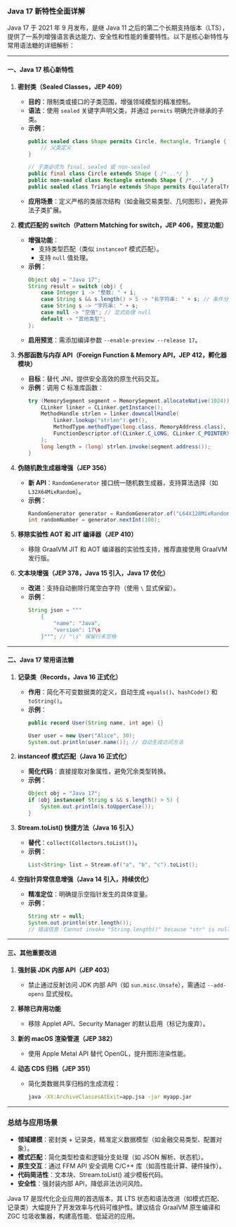 ### Java 17 新特性全面详解

Java 17 于 2021 年 9 月发布，是继 Java 11 之后的第二个长期支持版本（LTS），提供了一系列增强语言表达能力、安全性和性能的重要特性。以下是核心新特性与常用语法糖的详细解析：

---

#### 一、Java 17 核心新特性

1. **密封类（Sealed Classes，JEP 409）**  
   - **目的**：限制类或接口的子类范围，增强领域模型的精准控制。  
   - **语法**：使用 `sealed` 关键字声明父类，并通过 `permits` 明确允许继承的子类。  
   - **示例**：  
     ```java
     public sealed class Shape permits Circle, Rectangle, Triangle {
         // 父类定义
     }
     
     // 子类必须为 final、sealed 或 non-sealed
     public final class Circle extends Shape { /*...*/ }
     public non-sealed class Rectangle extends Shape { /*...*/ }
     public sealed class Triangle extends Shape permits EquilateralTriangle { /*...*/ }
     ```
   - **应用场景**：定义严格的类层次结构（如金融交易类型、几何图形），避免非法子类扩展。

2. **模式匹配的 switch（Pattern Matching for switch，JEP 406，预览功能）**  
   - **增强功能**：  
     - 支持类型匹配（类似 `instanceof` 模式匹配）。  
     - 支持 `null` 值处理。  
   - **示例**：  
     ```java
     Object obj = "Java 17";
     String result = switch (obj) {
         case Integer i -> "整数: " + i;
         case String s && s.length() > 5 -> "长字符串: " + s; // 条件分支
         case String s -> "字符串: " + s;
         case null -> "空值"; // 显式处理 null
         default -> "其他类型";
     };
     ```
   - **启用预览**：需添加编译参数 `--enable-preview --release 17`。

3. **外部函数与内存 API（Foreign Function & Memory API，JEP 412，孵化器模块）**  
   - **目标**：替代 JNI，提供安全高效的原生代码交互。  
   - **示例**：调用 C 标准库函数：  
     ```java
     try (MemorySegment segment = MemorySegment.allocateNative(1024)) {
         CLinker linker = CLinker.getInstance();
         MethodHandle strlen = linker.downcallHandle(
             linker.lookup("strlen").get(),
             MethodType.methodType(long.class, MemoryAddress.class),
             FunctionDescriptor.of(CLinker.C_LONG, CLinker.C_POINTER)
         );
         long length = (long) strlen.invoke(segment.address());
     }
     ```

4. **伪随机数生成器增强（JEP 356）**  
   - **新 API**：`RandomGenerator` 接口统一随机数生成器，支持算法选择（如 `L32X64MixRandom`）。  
   - **示例**：  
     ```java
     RandomGenerator generator = RandomGenerator.of("L64X128MixRandom");
     int randomNumber = generator.nextInt(100);
     ```

5. **移除实验性 AOT 和 JIT 编译器（JEP 410）**  
   - 移除 GraalVM JIT 和 AOT 编译器的实验性支持，推荐直接使用 GraalVM 发行版。

6. **文本块增强（JEP 378，Java 15 引入，Java 17 优化）**  
   - **改进**：支持自动删除行尾空白字符（使用 `\` 显式保留）。  
   - **示例**：  
     ```java
     String json = """
         {
             "name": "Java",
             "version": 17\s
         }"""; // "\s" 保留行末空格
     ```

---

#### 二、Java 17 常用语法糖

1. **记录类（Records，Java 16 正式化）**  
   - **作用**：简化不可变数据类的定义，自动生成 `equals()`、`hashCode()` 和 `toString()`。  
   - **示例**：  
     ```java
     public record User(String name, int age) {}
     
     User user = new User("Alice", 30);
     System.out.println(user.name()); // 自动生成访问方法
     ```

2. **instanceof 模式匹配（Java 16 正式化）**  
   - **简化代码**：直接提取对象属性，避免冗余类型转换。  
   - **示例**：  
     ```java
     Object obj = "Java 17";
     if (obj instanceof String s && s.length() > 5) {
         System.out.println(s.toUpperCase());
     }
     ```

3. **Stream.toList() 快捷方法（Java 16 引入）**  
   - **替代**：`collect(Collectors.toList())`。  
   - **示例**：  
     ```java
     List<String> list = Stream.of("a", "b", "c").toList();
     ```

4. **空指针异常信息增强（Java 14 引入，持续优化）**  
   - **精准定位**：明确提示空指针发生的具体变量。  
   - **示例**：  
     ```java
     String str = null;
     System.out.println(str.length()); 
     // 错误信息：Cannot invoke "String.length()" because "str" is null
     ```

---

#### 三、其他重要改进

1. **强封装 JDK 内部 API（JEP 403）**  
   - 禁止通过反射访问 JDK 内部 API（如 `sun.misc.Unsafe`），需通过 `--add-opens` 显式授权。

2. **移除已弃用功能**  
   - 移除 Applet API、Security Manager 的默认启用（标记为废弃）。

3. **新的 macOS 渲染管道（JEP 382）**  
   - 使用 Apple Metal API 替代 OpenGL，提升图形渲染性能。

4. **动态 CDS 归档（JEP 351）**  
   - 简化类数据共享归档的生成流程：  
     ```bash
     java -XX:ArchiveClassesAtExit=app.jsa -jar myapp.jar
     ```

---

### 总结与应用场景

- **领域建模**：密封类 + 记录类，精准定义数据模型（如金融交易类型、配置对象）。  
- **模式匹配**：简化类型检查和逻辑分支处理（如 JSON 解析、状态机）。  
- **原生交互**：通过 FFM API 安全调用 C/C++ 库（如高性能计算、硬件操作）。  
- **代码简洁性**：文本块、Stream.toList() 减少模板代码。  
- **安全性**：强封装内部 API，降低非法访问风险。  

Java 17 是现代化企业应用的首选版本，其 LTS 状态和语法改进（如模式匹配、记录类）大幅提升了开发效率与代码可维护性。建议结合 GraalVM 原生编译和 ZGC 垃圾收集器，构建高性能、低延迟的应用。